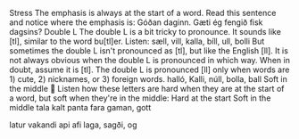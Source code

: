 Stress
The emphasis is always at the start of a word. Read this sentence and notice where the emphasis is:
Góðan daginn. Gæti ég fengið fisk dagsins?
Double L
The double L is a bit tricky to pronounce. It sounds like [tl], similar to the word bu[tl]er.
Listen:
sæll, vill, kalla, bíll, ull, bolli
But sometimes the double L isn't pronounced as [tl], but like the English [ll]. It is not always obvious when the double L is pronounced in which way. When in doubt, assume it is [tl]. The double L is pronounced [ll] only when words are 1) cute, 2) nicknames, or 3) foreign words.
halló, Kalli, núll, bolla, ball
Soft in the middle 🍰
Listen how these letters are hard when they are at the start of a word, but soft when they're in the middle:
Hard at the start
Soft in the middle
tala
kalt
panta
fara
gaman, gott

latur
vakandi
api
afi
laga, sagði, og
